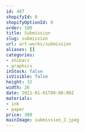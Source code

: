 ```yaml
---
id: 487
shopifyId: 0
shopifyOptionId: 0
order: 100
title: Submission
slug: submission
url: art-works/submission
aliases: []
categories:
- shibari
- graphics
inStock: false
isVisible: false
height: 32
width: 26
date: 2021-01-01T00:00:00Z
materials:
- ink
- paper
price: 300
mainImage: submission_2.jpeg
---
```

